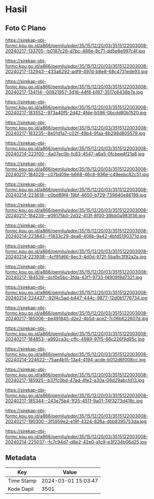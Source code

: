 # Hasil

## Foto C Plano

https://sirekap-obj-formc.kpu.go.id/a866/pemilu/pdpr/35/15/12/20/03/3515122003008-20240217-133705--b0187c26-d7bc-486e-8c71-dd5e8e997c4f.jpg

https://sirekap-obj-formc.kpu.go.id/a866/pemilu/pdpr/35/15/12/20/03/3515122003008-20240217-132943--433a6292-adf9-497d-b8e8-68c4731ede93.jpg

https://sirekap-obj-formc.kpu.go.id/a866/pemilu/pdpr/35/15/12/20/03/3515122003008-20240217-134114--00921957-3d16-44f8-b197-3517c6436b7a.jpg

https://sirekap-obj-formc.kpu.go.id/a866/pemilu/pdpr/35/15/12/20/03/3515122003008-20240217-183552--973a40f5-2d42-4fde-b596-0bcdd80b1520.jpg

https://sirekap-obj-formc.kpu.go.id/a866/pemilu/pdpr/35/15/12/20/03/3515122003008-20240217-183235--8e01d1a7-c02f-49b4-9faa-8b298d805579.jpg

https://sirekap-obj-formc.kpu.go.id/a866/pemilu/pdpr/35/15/12/20/03/3515122003008-20240214-223100--4a07ec0b-fc83-4547-a6a5-0fcbee4f21a8.jpg

https://sirekap-obj-formc.kpu.go.id/a866/pemilu/pdpr/35/15/12/20/03/3515122003008-20240217-184029--c07bd09e-b668-46c8-936e-c49eebc82c51.jpg

https://sirekap-obj-formc.kpu.go.id/a866/pemilu/pdpr/35/15/12/20/03/3515122003008-20240214-223618--c0bd89f4-19bf-4650-b729-739640e86199.jpg

https://sirekap-obj-formc.kpu.go.id/a866/pemilu/pdpr/35/15/12/20/03/3515122003008-20240217-184239--e09175b0-2d32-413f-8f00-39bb0a983f36.jpg

https://sirekap-obj-formc.kpu.go.id/a866/pemilu/pdpr/35/15/12/20/03/3515122003008-20240214-223843--f1833c29-dea6-406b-9a42-4bfd5190371d.jpg

https://sirekap-obj-formc.kpu.go.id/a866/pemilu/pdpr/35/15/12/20/03/3515122003008-20240214-223938--4cf91d66-8ec3-4d0d-972f-5ba9c3f92a2a.jpg

https://sirekap-obj-formc.kpu.go.id/a866/pemilu/pdpr/35/15/12/20/03/3515122003008-20240217-184539--dcf0e5bc-3fda-43f1-9733-f4909f8d7321.jpg

https://sirekap-obj-formc.kpu.go.id/a866/pemilu/pdpr/35/15/12/20/03/3515122003008-20240214-224427--92f4c5ad-b447-444c-9877-12d0b1776734.jpg

https://sirekap-obj-formc.kpu.go.id/a866/pemilu/pdpr/35/15/12/20/03/3515122003008-20240217-185006--be491845-d2e2-4b5d-ace2-7c06b622607d.jpg

https://sirekap-obj-formc.kpu.go.id/a866/pemilu/pdpr/35/15/12/20/03/3515122003008-20240217-184853--a992ca3c-cffc-4989-97f5-66c226f9d95c.jpg

https://sirekap-obj-formc.kpu.go.id/a866/pemilu/pdpr/35/15/12/20/03/3515122003008-20240214-224622--75ae4b15-13a4-4194-acde-b012d6f008cc.jpg

https://sirekap-obj-formc.kpu.go.id/a866/pemilu/pdpr/35/15/12/20/03/3515122003008-20240217-185925--b37fc0bd-47ad-4fe2-a30a-06d29abcfd13.jpg

https://sirekap-obj-formc.kpu.go.id/a866/pemilu/pdpr/35/15/12/20/03/3515122003008-20240217-185344--243e75b4-1f25-4511-9a01-74f3273d418c.jpg

https://sirekap-obj-formc.kpu.go.id/a866/pemilu/pdpr/35/15/12/20/03/3515122003008-20240217-190300--3f5959e2-e19f-4324-826a-dbb8395753da.jpg

https://sirekap-obj-formc.kpu.go.id/a866/pemilu/pdpr/35/15/12/20/03/3515122003008-20240214-225037--fc7c94d7-d8e2-42e0-a1c9-e3f234b06d25.jpg


## Metadata

| Key        | Value               |
| ---------- | ------------------- |
| Time Stamp | 2024-03-01 15:03:47 |
| Kode Dapil | 3501                |



